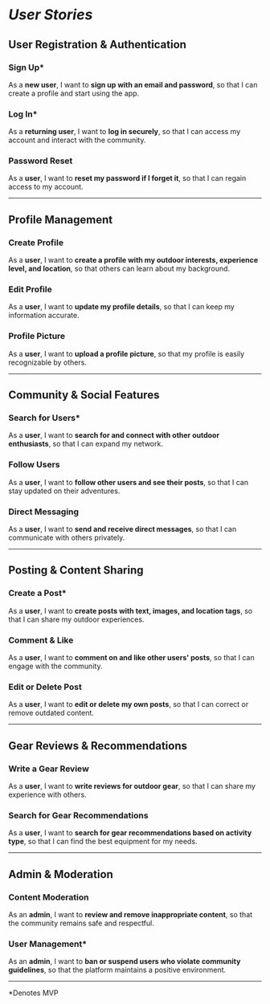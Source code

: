 # *User Stories*

## User Registration & Authentication

### Sign Up*

As a **new user**, I want to **sign up with an email and password**, so that I can create a profile and start using the app.  

### Log In*

As a **returning user**, I want to **log in securely**, so that I can access my account and interact with the community.  

### Password Reset

As a **user**, I want to **reset my password if I forget it**, so that I can regain access to my account.  

---  

## Profile Management

### Create Profile

As a **user**, I want to **create a profile with my outdoor interests, experience level, and location**, so that others can learn about my background.  

### Edit Profile

As a **user**, I want to **update my profile details**, so that I can keep my information accurate.  

### Profile Picture 

As a **user**, I want to **upload a profile picture**, so that my profile is easily recognizable by others.  

---  

## Community & Social Features 

### Search for Users*

As a **user**, I want to **search for and connect with other outdoor enthusiasts**, so that I can expand my network.  

### Follow Users

As a **user**, I want to **follow other users and see their posts**, so that I can stay updated on their adventures.  

### Direct Messaging 

As a **user**, I want to **send and receive direct messages**, so that I can communicate with others privately.  

---  

## Posting & Content Sharing

### Create a Post* 

As a **user**, I want to **create posts with text, images, and location tags**, so that I can share my outdoor experiences.  

### Comment & Like

As a **user**, I want to **comment on and like other users' posts**, so that I can engage with the community.  

### Edit or Delete Post

As a **user**, I want to **edit or delete my own posts**, so that I can correct or remove outdated content.  

---  

## Gear Reviews & Recommendations

### Write a Gear Review

As a **user**, I want to **write reviews for outdoor gear**, so that I can share my experience with others.  

### Search for Gear Recommendations  

As a **user**, I want to **search for gear recommendations based on activity type**, so that I can find the best equipment for my needs.  

---  

## Admin & Moderation

### Content Moderation

As an **admin**, I want to **review and remove inappropriate content**, so that the community remains safe and respectful.  

### User Management*  

As an **admin**, I want to **ban or suspend users who violate community guidelines**, so that the platform maintains a positive environment.  

---
*Denotes MVP
